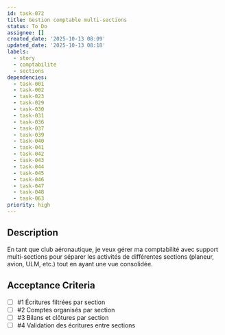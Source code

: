 ```yaml
---
id: task-072
title: Gestion comptable multi-sections
status: To Do
assignee: []
created_date: '2025-10-13 08:09'
updated_date: '2025-10-13 08:18'
labels:
  - story
  - comptabilite
  - sections
dependencies:
  - task-001
  - task-002
  - task-023
  - task-029
  - task-030
  - task-031
  - task-036
  - task-037
  - task-039
  - task-040
  - task-041
  - task-042
  - task-043
  - task-044
  - task-045
  - task-046
  - task-047
  - task-048
  - task-063
priority: high
---
```


## Description

<!-- SECTION:DESCRIPTION:BEGIN -->
En tant que club aéronautique, je veux gérer ma comptabilité avec support multi-sections pour séparer les activités de différentes sections (planeur, avion, ULM, etc.) tout en ayant une vue consolidée.
<!-- SECTION:DESCRIPTION:END -->

## Acceptance Criteria
<!-- AC:BEGIN -->
- [ ] #1 Écritures filtrées par section
- [ ] #2 Comptes organisés par section
- [ ] #3 Bilans et clôtures par section
- [ ] #4 Validation des écritures entre sections
<!-- AC:END -->
